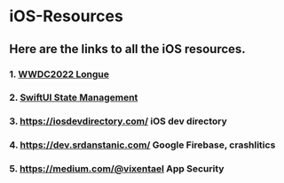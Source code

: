 # iOS-Resources
## Here are the links to all the iOS resources.
### 1. [WWDC2022 Longue](https://midnight-beanie-ccb.notion.site/swiftui-lounge-wwdc22-e20094b91f074398ba395c3fa245e63d)
### 2. [SwiftUI State Management](https://developer.apple.com/documentation/swiftui)
### 3. https://iosdevdirectory.com/ iOS dev directory 
### 4. https://dev.srdanstanic.com/ Google Firebase, crashlitics
### 5. https://medium.com/@vixentael App Security
